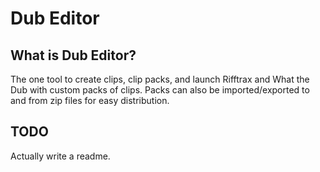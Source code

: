 # Dub Editor

## What is Dub Editor?

The one tool to create clips, clip packs, and launch Rifftrax and What the Dub with custom packs of clips.  Packs can also be imported/exported to and from zip files for easy distribution.

## TODO

Actually write a readme.